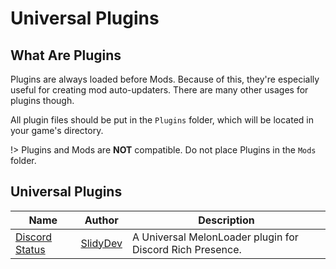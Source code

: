 # Universal Plugins

## What Are Plugins

Plugins are always loaded before Mods. Because of this, they're especially useful for creating mod auto-updaters. There are many other usages for plugins though.<br>

All plugin files should be put in the `Plugins` folder, which will be located in your game's directory.

!> Plugins and Mods are **NOT** compatible. Do not place Plugins in the `Mods` folder.

## Universal Plugins

| Name                                                                                            | Author                                  | Description                                               |
| ----------------------------------------------------------------------------------------------- | --------------------------------------- | --------------------------------------------------------- |
| [Discord Status](https://github.com/MelonEnjoyers/MelonLoaderDiscordStatus/blob/main/README.md) | [SlidyDev](https://github.com/SlidyDev) | A Universal MelonLoader plugin for Discord Rich Presence. |
